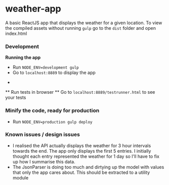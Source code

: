 # weather-app
A basic ReactJS app that displays the weather for a given location. To view the compiled assets without running `gulp` go to the `dist` folder and open index.html 

### Development
**Running the app**
- Run `NODE_ENV=development gulp`
- Go to `localhost:8889` to display the app
* 
** Run tests in browser **
Go to `localhost:8889/testrunner.html` to see your tests

### Minify the code, ready for production
* Run `NODE_ENV=production gulp deploy`

### Known issues / design issues
* I realised the API actually displays the weather for 3 hour intervals towards the end. The app only displays the first 5 entries. I initially thought each entry represented the weather for 1 day so I'll have to fix up how I summarise this data.
* The JsonParser is doing too much and dirtying up the model with values that only the app cares about. This should be extracted to a utility module
